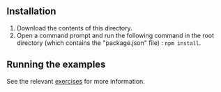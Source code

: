 ## Installation

1. Download the contents of this directory.
2. Open a command prompt and run the following command in the root directory (which contains the "package.json" file) : `npm install`.

## Running the examples

See the relevant [exercises](https://github.com/markwest1972/johnny_five_intro/tree/master/exercises) for more information.
